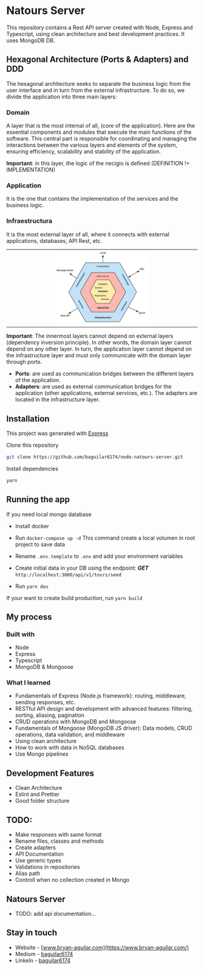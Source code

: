 # Natours Server

This repository contains a Rest API server created with Node, Express and Typescript, using clean architecture and best development practices. It uses MongoDB DB.

## Hexagonal Architecture (Ports & Adapters) and DDD

The hexagonal architecture seeks to separate the business logic from the user interface and in turn from the external infrastructure. To do so, we divide the application into three main layers:

### Domain

A layer that is the most internal of all, (core of the application). Here are the essential components and modules that execute the main functions of the software. This central part is responsible for coordinating and managing the interactions between the various layers and elements of the system, ensuring efficiency, scalability and stability of the application.

**Important**: in this layer, the logic of the necigio is defined (DEFINITION != IMPLEMENTATION)

### Application

It is the one that contains the implementation of the services and the business logic.

### Infraestructura

It is the most external layer of all, where it connects with external applications, databases, API Rest, etc.

<table>
  <tr>
    <td align="center" valign="center"><img src="./media/hexagonal_architecture.jpeg" width="50%"></td>
  </tr>
</table>

**Important**: The innermost layers cannot depend on external layers (dependency inversion principle). In other words, the domain layer cannot depend on any other layer. In turn, the application layer cannot depend on the infrastructure layer and must only communicate with the domain layer through ports.

- **Ports**: are used as communication bridges between the different layers of the application.
- **Adapters**: are used as external communication bridges for the application (other applications, external services, etc.). The adapters are located in the infrastructure layer.

## Installation

This project was generated with [Express](https://expressjs.com/)

Clone this repository

```bash
git clone https://github.com/baguilar6174/node-natours-server.git
```

Install dependencies

```bash
yarn
```

## Running the app

If you need local mongo database

- Install docker
- Run `docker-compose up -d` This command create a local volumen in root project to save data

- Rename `.env.template` to `.env` and add your environment variables
- Create initial data in your DB using the endpoint: _**GET**_ `http://localhost:3000/api/v1/tours/seed`
- Run `yarn dev`

If your want to create build production, run `yarn build`

## My process

### Built with

- Node
- Express
- Typescript
- MongoDB & Mongoose

### What I learned

- Fundamentals of Express (Node.js framework): routing, middleware, sending responses, etc.
- RESTful API design and development with advanced features: filtering, sorting, aliasing, pagination
- CRUD operations with MongoDB and Mongoose
- Fundamentals of Mongoose (MongoDB JS driver): Data models, CRUD operations, data validation, and middleware
- Using clean architecture
- How to work with data in NoSQL databases
- Use Mongo pipelines

## Development Features

- Clean Architecture
- Eslint and Prettier
- Good folder structure

## TODO:

- Make responses with same format
- Rename files, classes and methods
- Create adapters
- API Documentation
- Use generic types
- Validations in repositories
- Alias path
- Controll when no collection created in Mongo

## Natours Server

- TODO: add api documentation...

## Stay in touch

- Website - [www.bryan-aguilar.com](https://www.bryan-aguilar.com/)
- Medium - [baguilar6174](https://baguilar6174.medium.com/)
- LinkeIn - [baguilar6174](https://www.linkedin.com/in/baguilar6174)
